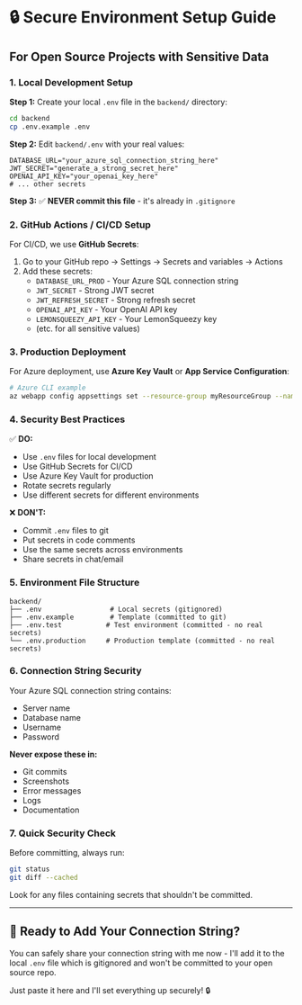# 🔒 Secure Environment Setup Guide

## For Open Source Projects with Sensitive Data

### 1. **Local Development Setup**

**Step 1:** Create your local `.env` file in the `backend/` directory:
```bash
cd backend
cp .env.example .env
```

**Step 2:** Edit `backend/.env` with your real values:
```env
DATABASE_URL="your_azure_sql_connection_string_here"
JWT_SECRET="generate_a_strong_secret_here"
OPENAI_API_KEY="your_openai_key_here"
# ... other secrets
```

**Step 3:** ✅ **NEVER commit this file** - it's already in `.gitignore`

### 2. **GitHub Actions / CI/CD Setup**

For CI/CD, we use **GitHub Secrets**:

1. Go to your GitHub repo → Settings → Secrets and variables → Actions
2. Add these secrets:
   - `DATABASE_URL_PROD` - Your Azure SQL connection string
   - `JWT_SECRET` - Strong JWT secret
   - `JWT_REFRESH_SECRET` - Strong refresh secret
   - `OPENAI_API_KEY` - Your OpenAI API key
   - `LEMONSQUEEZY_API_KEY` - Your LemonSqueezy key
   - (etc. for all sensitive values)

### 3. **Production Deployment**

For Azure deployment, use **Azure Key Vault** or **App Service Configuration**:

```bash
# Azure CLI example
az webapp config appsettings set --resource-group myResourceGroup --name myapp --settings DATABASE_URL="your_connection_string"
```

### 4. **Security Best Practices**

✅ **DO:**
- Use `.env` files for local development
- Use GitHub Secrets for CI/CD
- Use Azure Key Vault for production
- Rotate secrets regularly
- Use different secrets for different environments

❌ **DON'T:**
- Commit `.env` files to git
- Put secrets in code comments
- Use the same secrets across environments
- Share secrets in chat/email

### 5. **Environment File Structure**

```
backend/
├── .env                 # Local secrets (gitignored)
├── .env.example         # Template (committed to git)
├── .env.test           # Test environment (committed - no real secrets)
└── .env.production     # Production template (committed - no real secrets)
```

### 6. **Connection String Security**

Your Azure SQL connection string contains:
- Server name
- Database name  
- Username
- Password

**Never expose these in:**
- Git commits
- Screenshots
- Error messages
- Logs
- Documentation

### 7. **Quick Security Check**

Before committing, always run:
```bash
git status
git diff --cached
```

Look for any files containing secrets that shouldn't be committed.

---

## 🚀 Ready to Add Your Connection String?

You can safely share your connection string with me now - I'll add it to the local `.env` file which is gitignored and won't be committed to your open source repo.

Just paste it here and I'll set everything up securely! 🔒